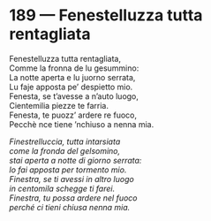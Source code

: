 # 189 — Fenestelluzza tutta rentagliata

Fenestelluzza tutta rentagliata,  
Comme la fronna de lu gesummino:  
La notte aperta e lu juorno serrata,  
Lu faje apposta pe’ despietto mio.  
Fenesta, se t’avesse a n’auto luogo,  
Cientemilia piezze te farria.  
Fenesta, te puozz’ ardere re fuoco,  
Pecchè nce tiene ’nchiuso a nenna mia.

_Finestrelluccia, tutta intarsiata  
come la fronda del gelsomino,  
stai aperta a notte di giorno serrata:  
lo fai apposta per tormento mio.  
Finestra, se ti avessi in altro luogo  
in centomila schegge ti farei.  
Finestra, tu possa ardere nel fuoco  
perché ci tieni chiusa nenna mia._

